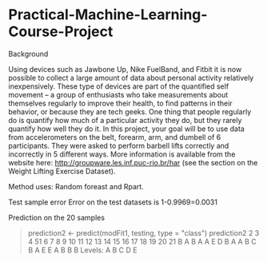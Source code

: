 # Practical-Machine-Learning-Course-Project

Background

Using devices such as Jawbone Up, Nike FuelBand, and Fitbit it is now possible to collect a large amount of data about personal activity relatively inexpensively. These type of devices are part of the quantified self movement – a group of enthusiasts who take measurements about themselves regularly to improve their health, to find patterns in their behavior, or because they are tech geeks. One thing that people regularly do is quantify how much of a particular activity they do, but they rarely quantify how well they do it. In this project, your goal will be to use data from accelerometers on the belt, forearm, arm, and dumbell of 6 participants. They were asked to perform barbell lifts correctly and incorrectly in 5 different ways. More information is available from the website here: http://groupware.les.inf.puc-rio.br/har (see the section on the Weight Lifting Exercise Dataset).

Method uses: Random foreast and Rpart.

Test sample error
Error on the test datasets is 1-0.9969=0.0031

Prediction on the 20 samples
> prediction2 <- predict(modFit1, testing, type = "class")
> prediction2
 2  3  4 51  6  7  8  9 10 11 12 13 14 15 16 17 18 19 20 21 
 B  A  B  A  A  E  D  B  A  A  B  C  B  A  E  E  A  B  B  B 
Levels: A B C D E

